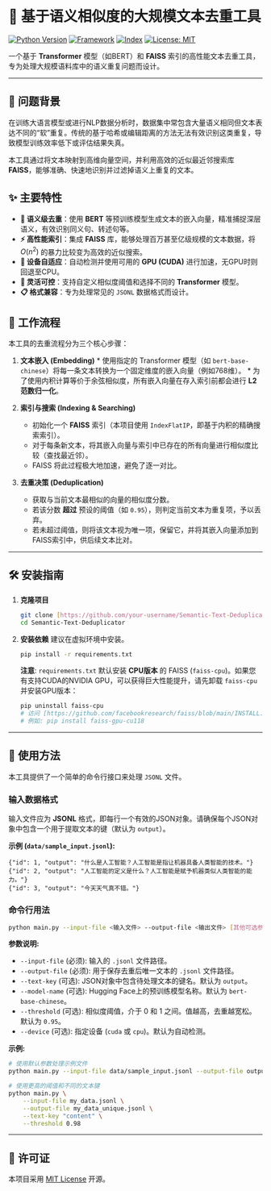 # 🚀 基于语义相似度的大规模文本去重工具

[![Python Version](https://img.shields.io/badge/Python-3.8%2B-blue.svg)](https://www.python.org/)
[![Framework](https://img.shields.io/badge/Framework-PyTorch%20%7C%20Transformers-orange.svg)](https://huggingface.co/transformers/)
[![Index](https://img.shields.io/badge/Index-FAISS-red.svg)](https://faiss.ai/)
[![License: MIT](https://img.shields.io/badge/License-MIT-yellow.svg)](https://opensource.org/licenses/MIT)

一个基于 **Transformer** 模型（如BERT）和 **FAISS** 索引的高性能文本去重工具，专为处理大规模语料库中的语义重复问题而设计。

---

## 🧐 问题背景

在训练大语言模型或进行NLP数据分析时，数据集中常包含大量语义相同但文本表达不同的“软”重复。传统的基于哈希或编辑距离的方法无法有效识别这类重复，导致模型训练效率低下或评估结果失真。

本工具通过将文本映射到高维向量空间，并利用高效的近似最近邻搜索库 **FAISS**，能够准确、快速地识别并过滤掉语义上重复的文本。

## ✨ 主要特性

- **🧠 语义级去重**：使用 **BERT** 等预训练模型生成文本的嵌入向量，精准捕捉深层语义，有效识别同义句、转述句等。
- **⚡️ 高性能索引**：集成 **FAISS** 库，能够处理百万甚至亿级规模的文本数据，将 $O(n^2)$ 的暴力比较变为高效的近似搜索。
- **🔌 设备自适应**：自动检测并使用可用的 **GPU (CUDA)** 进行加速，无GPU时则回退至CPU。
- **🔧 灵活可控**：支持自定义相似度阈值和选择不同的 **Transformer** 模型。
- **📋 格式兼容**：专为处理常见的 `JSONL` 数据格式而设计。

## 🔬 工作流程

本工具的去重流程分为三个核心步骤：

 1.  **文本嵌入 (Embedding)**
    * 使用指定的 Transformer 模型（如 `bert-base-chinese`）将每一条文本转换为一个固定维度的嵌入向量（例如768维）。
    * 为了使用内积计算等价于余弦相似度，所有嵌入向量在存入索引前都会进行 **L2范数归一化**。

2.  **索引与搜索 (Indexing & Searching)**
    * 初始化一个 **FAISS** 索引（本项目使用 `IndexFlatIP`，即基于内积的精确搜索索引）。
    * 对于每条新文本，将其嵌入向量与索引中已存在的所有向量进行相似度比较（查找最近邻）。
    * FAISS 将此过程极大地加速，避免了逐一对比。

3.  **去重决策 (Deduplication)**
    * 获取与当前文本最相似的向量的相似度分数。
    * 若该分数 **超过** 预设的阈值（如 `0.95`），则判定当前文本为重复项，予以丢弃。
    * 若未超过阈值，则将该文本视为唯一项，保留它，并将其嵌入向量添加到FAISS索引中，供后续文本比对。

---

## 🛠️ 安装指南

1.  **克隆项目**
    ```bash
    git clone [https://github.com/your-username/Semantic-Text-Deduplicator.git](https://github.com/your-username/Semantic-Text-Deduplicator.git)
    cd Semantic-Text-Deduplicator
    ```

2.  **安装依赖**
    建议在虚拟环境中安装。
    ```bash
    pip install -r requirements.txt
    ```
    **注意**: `requirements.txt` 默认安装 **CPU版本** 的 FAISS (`faiss-cpu`)。如果您有支持CUDA的NVIDIA GPU，可以获得巨大性能提升，请先卸载 `faiss-cpu` 并安装GPU版本：
    ```bash
    pip uninstall faiss-cpu
    # 访问 [https://github.com/facebookresearch/faiss/blob/main/INSTALL.md](https://github.com/facebookresearch/faiss/blob/main/INSTALL.md) 获取适合您CUDA版本的安装命令
    # 例如: pip install faiss-gpu-cu118
    ```

---

## 📖 使用方法

本工具提供了一个简单的命令行接口来处理 `JSONL` 文件。

### 输入数据格式

输入文件应为 **JSONL** 格式，即每行一个有效的JSON对象。请确保每个JSON对象中包含一个用于提取文本的键（默认为 `output`）。

**示例 (`data/sample_input.jsonl`):**
```jsonl
{"id": 1, "output": "什么是人工智能？人工智能是指让机器具备人类智能的技术。"}
{"id": 2, "output": "人工智能的定义是什么？人工智能是赋予机器类似人类智能的能力。"}
{"id": 3, "output": "今天天气真不错。"}
```

### 命令行用法

```bash
python main.py --input-file <输入文件> --output-file <输出文件> [其他可选参数]
```

**参数说明:**

* `--input-file` (必须): 输入的 `.jsonl` 文件路径。
* `--output-file` (必须): 用于保存去重后唯一文本的 `.jsonl` 文件路径。
* `--text-key` (可选): JSON对象中包含待处理文本的键名。默认为 `output`。
* `--model-name` (可选): Hugging Face上的预训练模型名称。默认为 `bert-base-chinese`。
* `--threshold` (可选): 相似度阈值，介于 0 和 1 之间。值越高，去重越宽松。默认为 `0.95`。
* `--device` (可选): 指定设备 (`cuda` 或 `cpu`)。默认为自动检测。

**示例:**
```bash
# 使用默认参数处理示例文件
python main.py --input-file data/sample_input.jsonl --output-file output_unique.jsonl

# 使用更高的阈值和不同的文本键
python main.py \
    --input-file my_data.jsonl \
    --output-file my_data_unique.jsonl \
    --text-key "content" \
    --threshold 0.98
```

---

## 📄 许可证

本项目采用 [MIT License](LICENSE) 开源。
